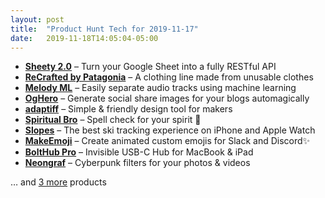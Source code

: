 ```yaml
---
layout: post
title:  "Product Hunt Tech for 2019-11-17"
date:   2019-11-18T14:05:04-05:00
---
```


* **[Sheety 2.0](https://www.producthunt.com/posts/sheety-2-0?utm_campaign=producthunt-api&utm_medium=api&utm_source=Application%3A+Daily+Digest+RSS+%28ID%3A+3202%29)** – Turn your Google Sheet into a fully RESTful API
* **[ReCrafted by Patagonia](https://www.producthunt.com/posts/recrafted-by-patagonia?utm_campaign=producthunt-api&utm_medium=api&utm_source=Application%3A+Daily+Digest+RSS+%28ID%3A+3202%29)** – A clothing line made from unusable clothes
* **[Melody ML](https://www.producthunt.com/posts/melody-ml?utm_campaign=producthunt-api&utm_medium=api&utm_source=Application%3A+Daily+Digest+RSS+%28ID%3A+3202%29)** – Easily separate audio tracks using machine learning
* **[OgHero](https://www.producthunt.com/posts/oghero?utm_campaign=producthunt-api&utm_medium=api&utm_source=Application%3A+Daily+Digest+RSS+%28ID%3A+3202%29)** – Generate social share images for your blogs automagically
* **[adaptiff](https://www.producthunt.com/posts/adaptiff?utm_campaign=producthunt-api&utm_medium=api&utm_source=Application%3A+Daily+Digest+RSS+%28ID%3A+3202%29)** – Simple & friendly design tool for makers
* **[Spiritual Bro](https://www.producthunt.com/posts/spiritual-bro?utm_campaign=producthunt-api&utm_medium=api&utm_source=Application%3A+Daily+Digest+RSS+%28ID%3A+3202%29)** – Spell check for your spirit 🙏
* **[Slopes](https://www.producthunt.com/posts/slopes-2?utm_campaign=producthunt-api&utm_medium=api&utm_source=Application%3A+Daily+Digest+RSS+%28ID%3A+3202%29)** – The best ski tracking experience on iPhone and Apple Watch
* **[MakeEmoji](https://www.producthunt.com/posts/makeemoji?utm_campaign=producthunt-api&utm_medium=api&utm_source=Application%3A+Daily+Digest+RSS+%28ID%3A+3202%29)** – Create animated custom emojis for Slack and Discord✨
* **[BoltHub Pro](https://www.producthunt.com/posts/bolthub-pro?utm_campaign=producthunt-api&utm_medium=api&utm_source=Application%3A+Daily+Digest+RSS+%28ID%3A+3202%29)** – Invisible USB-C Hub for MacBook & iPad
* **[Neongraf](https://www.producthunt.com/posts/neongraf?utm_campaign=producthunt-api&utm_medium=api&utm_source=Application%3A+Daily+Digest+RSS+%28ID%3A+3202%29)** – Cyberpunk filters for your photos & videos

… and [3 more](https://www.producthunt.com/tech) products